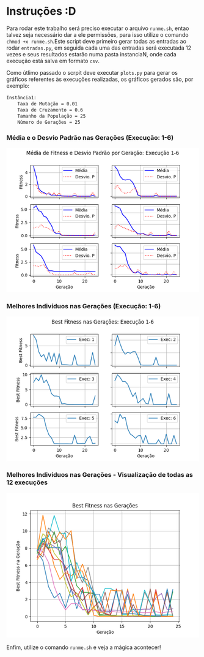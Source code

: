 # Instruções :D

Para rodar este trabalho será preciso executar o arquivo `runme.sh`, entao talvez seja necessário dar a ele permissões, para isso utilize o comando `chmod +x runme.sh`.Este script deve primeiro gerar todas as entradas ao rodar `entradas.py`, em seguida cada uma das entradas será executada 12 vezes e seus resultados estarão numa pasta instanciaN, onde cada execução está salva em formato `csv`.


Como útlimo passado o scrpit deve executar `plots.py` para gerar os gráficos referentes às execuções realizadas, os gráficos gerados são, por exemplo:

```
Instância1: 
	Taxa de Mutação = 0.01
	Taxa de Cruzamento = 0.6
	Tamanho da População = 25
	Número de Gerações = 25
``` 
### Média e o Desvio Padrão nas Gerações (Execução: 1-6)
![](https://github.com/Niehaus/algoritmos-bioinspirados/blob/master/Barbara-Tutorial2/instancias/instancia1/figures/plot_all_gen_avg0.png)

### Melhores Indivíduos nas Gerações (Execução: 1-6)
![](https://github.com/Niehaus/algoritmos-bioinspirados/blob/master/Barbara-Tutorial2/instancias/instancia1/figures/plot_all_gen_best0.png)

### Melhores Indivíduos nas Gerações - Visualização de todas as 12 execuções
![](https://github.com/Niehaus/algoritmos-bioinspirados/blob/master/Barbara-Tutorial2/instancias/instancia1/figures/plot_cumulative.png)

Enfim, utilize o comando `runme.sh` e veja a mágica acontecer!
